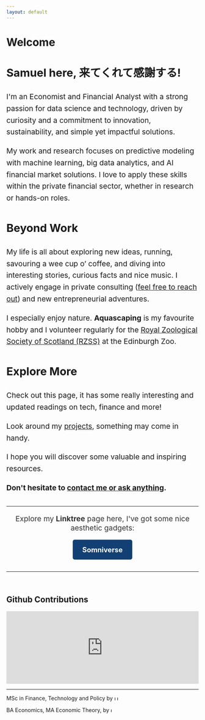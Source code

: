 ```yaml
---
layout: default
---
```

# Welcome


<div style="font-size: 1.2rem; line-height: 1.6; margin-bottom: 2rem;">

<h2> Samuel here, 来てくれて感謝する! </h2>

I'm an Economist and Financial Analyst with a strong passion for data science and technology, driven by curiosity and a commitment to innovation, sustainability, and simple yet impactful solutions. <br>

My work and research focuses on predictive modeling with machine learning, big data analytics, and AI financial market solutions. 
I love to apply these skills within the private financial sector, whether in research or hands-on roles.

<h2>Beyond Work </h2>

My life is all about exploring new ideas, running, savouring a wee cup o’ coffee, and diving into interesting stories, curious facts and nice music. I actively engage in private consulting (<a href="https://GregSom-MSc.github.io/contact">feel free to reach out</a>) and new entrepreneurial adventures.

I especially enjoy nature. <b>Aquascaping</b> is my favourite hobby and I volunteer regularly for the <a href="https://www.rzss.org.uk">Royal Zoological Society of Scotland (RZSS)</a> at the Edinburgh Zoo.


<h2> Explore More </h2>

Check out this page, it has some really interesting and updated readings on tech, finance and more!

Look around my <a href="https://GregSom-MSc.github.io/research">projects</a>, something may come in handy.


I hope you will discover some valuable and inspiring resources.
    
<b>Don't hesitate to <a href="https://GregSom-MSc.github.io/contact">contact me or ask anything</a>.</b>

</div>
    
<hr>
<div style="text-align: center; margin-top: 20px;">
    <p style="font-size: 1.2rem; color: #333;">Explore my <strong>Linktree</strong> page here, I've got some nice aesthetic gadgets: </p>
    <a href="https://linktr.ee/somniverse" target="_blank"
       style="display: inline-block; padding: 15px 25px; cursor: pointer; background-color: #134074; color: white; text-decoration: none; font-size: 1.3em; border-radius: 5px; font-weight: bold;">
        Somniverse
    </a>
</div>
<br>
<hr>
<br>

<h2> Github Contributions </h2>

<div style="text-align: center;">
    <iframe src="https://ghchart.rshah.org/GregSom-MSc" frameborder="0" scrolling="50" width="100%" height="190px" style="max-width: 600px; margin: auto;"></iframe>
</div>
<hr>

<p>
  MSc in Finance, Technology and Policy by  <a href="https://www.ed.ac.uk/"></a>
  <img src="https://tinderboxcollective.org/wp-content/uploads/2020/11/UoE-Stacked-Colour-white-background-logo.png" alt="UoE Logo" height="10">
</p>
<p>
  BA Economics, MA Economic Theory, by  <a href="https://www.itam.mx/en"></a>
  <img src="https://upload.wikimedia.org/wikipedia/commons/thumb/d/d9/Logo_del_ITAM.svg/640px-Logo_del_ITAM.svg.png" alt="ITAM Logo" height="10">
</p>

